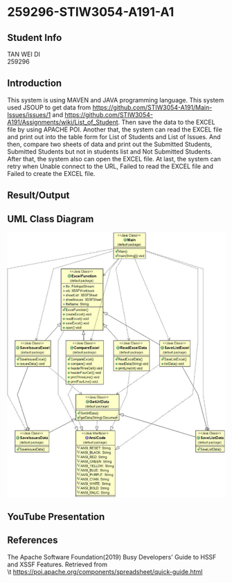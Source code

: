 # 259296-STIW3054-A191-A1

## Student Info  
TAN WEI DI  
259296

## Introduction  
This system is using MAVEN and JAVA programming language. This system used JSOUP to get data from https://github.com/STIW3054-A191/Main-Issues/issues/1 and https://github.com/STIW3054-A191/Assignments/wiki/List_of_Student. Then save the data to the EXCEL file by using APACHE POI. Another that, the system can read the EXCEL file and print out into the table form for List of Students and List of Issues. And then, compare two sheets of data and print out the Submitted Students, Submitted Students but not in students list and Not Submitted Students. After that, the system also can open the EXCEL file. At last, the system can retry when Unable connect to the URL, Failed to read the EXCEL file and Failed to create the EXCEL file.

## Result/Output  

## UML Class Diagram  
![alt text](https://github.com/weiditan/259296-STIW3054-A191-A1/blob/master/Class%20Diagram.jpg)
## YouTube Presentation  
## References  
The Apache Software Foundation(2019) Busy Developers' Guide to HSSF and XSSF Features. Retrieved from   
\t https://poi.apache.org/components/spreadsheet/quick-guide.html